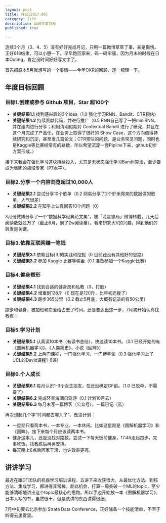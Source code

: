 ```yaml
---
layout: post
title: 月记[2017.06]
category: life
description: 回顾年度目标
published: true

---
```



连续3个月（3、4、5）没有好好完成月记，只用一篇微博草草了事，甚是惭愧。正好618结束，可以小憩一下。早早跑回家来，码一码牢骚，因为月末的时候在日本Outing，肯定没时间好好写文字了。

首先把原本5月就想写的一个事情——今年OKR的回顾，逐一梳理一下。

## 年度目标回顾

### 目标1.创建或参与 Github 项目，Star 超100个

* **关键结果1.1** 找到感兴趣的3个idea（1.0 强化学习RNN、Bandit、CTR预估）
* **关键结果1.2** 持续贡献代码，并进行推广（0.5 RNN自己写了一把miniRNN，并在组内进行分享；利用清明假期对 Contextual Bandit 进行了研究，并且在这个月完成了产品化，在业务上取得了很好的 Show Case，这个方向值得持续研究和沉淀，甚至发几篇论文；CTR预估的问题，是业务常见问题，同时也是Kaggle等比赛经常有的路数，所以希望沉淀一套Pipline下来，github初步方案形成。）

接下来我会在强化学习这块持续投入，尤其是无状态强化学习Bandit算法，至少要成为集团的领域专家（P7水平）。

### 目标2.分享一个内容浏览超过10,000人

* **关键结果2.1** 尝试分享10个歌单（0.2 网易分享了2个虾米爬来的数据做的歌单，人气很差）
* **关键结果2.2** 在知乎上认真回答10个问题（0）

3月份微博分享了一个“数据科学经典论文集”，被「龙星镖局」微博转载，几天后阅读数就过万了（截止6月，到了2w阅读量）。看来研究大V的兴趣，得到他们的转发是关键。

### 目标3.依靠互联网赚一笔钱

* **关键结果3.1** 依赖目标[3]的实践和挖掘（0 目前还没有其他好的思路）
* **关键结果3.2** 参加 Kaggle 比赛等奖金（0.1 准备参加一个Kaggle比赛）

### 目标4.健身塑形

* **关键结果4.1** 找到合适的健身房和私教（0，打脸）
* **关键结果4.2** 增重到128斤（0 现在是120斤，比年初还瘦了）
* **关键结果4.3** 跑步365公里（0.2 截止5月底，大概有记录的有50公里）

跑步和健身，被加班和恋爱给占去了时间。还是要迈出这一步，7月初开始认真找教练！

### 目标5.学习计划

* **关键结果5.1** 认真读10本书（有读书总结），快速读10本书。（0.1 已经开始的有《图解机器学习》、《人类简史》，小说《回眸》）
* **关键结果5.2** 上两门课程，一门强化学习、一门博弈论（0.3 强化学习上了UCL的David课程1-6课）

### 目标6.个人成长

* **关键结果6.1** 每月认识1-3个女生朋友，在还没确定GF前。（1.0 已脱单，不需要了）
* **关键结果6.2** 完成环青海湖自驾游（0.1 计划10月去）
* **关键结果6.3** 每月末写一篇博客（公众号），一篇日记（私）

再次想起几个字“时间都去哪儿了”。改进计划：

* 一星期只看两本书，一本专业，一本休闲。比如这星期是《图解机器学习》和《回眸》，接下来每个月应该读两本书。
* 健身这事儿，还是没找对路数。尝试一下每天饭前健身，17:45走起跑步，完事吃饭。找教练后再另安排。
* 每天晚上8点后回家干活，也许效率更高。

## 讲讲学习

最近在跟DT团队的机器学习培训课程，五讲下来收获很大，从最优化方法、到核方法、集成学习，都讲得非常棒。趁此机会，打算一周突破一个ML的topic，至少能够清晰地讲出这个topic最核心的思路。所以手边开始放一本《图解机器学习》，日本人写的书，虽然很干，但是该讲的东西讲得很细。

7月中旬要去北京参加 Strata Data Conference，正好储备一个技能清单，不至于听得云里雾里。
